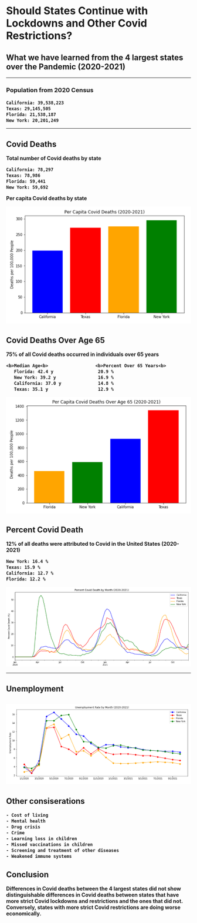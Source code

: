 
# <b>Should States Continue with Lockdowns and Other Covid Restrictions?
## <b>What we have learned from the 4 largest states over the Pandemic (2020-2021)

-------------------------------------------------------------------------------------------------------------------------------------    
    
### <b>Population from 2020 Census
    California: 39,538,223
    Texas: 29,145,505
    Florida: 21,538,187
    New York: 20,201,249

-------------------------------------------------------------------------------------------------------------------------------------

## Covid Deaths

Total number of Covid deaths by state
    
    California: 78,297
    Texas: 78,986
    Florida: 59,441
    New York: 59,692

Per capita Covid deaths by state
    
![Figure](https://github.com/mjlambiase/Fall21Python2_Maya/blob/main/Final_project/images/Per_capita_covid_deaths_total.png)
    
## Covid Deaths Over Age 65
75% of all Covid deaths occurred in individuals over 65 years
    
    <b>Median Age<b>                  <b>Percent Over 65 Years<b>   
       Florida: 42.4 y                 20.9 %
       New York: 39.2 y                16.9 %
       California: 37.0 y              14.8 %
       Texas: 35.1 y                   12.9 %
    
![Figure](https://github.com/mjlambiase/Fall21Python2_Maya/blob/main/Final_project/images/Per_capita_covid_deaths_over65.png)
 
    
## Percent Covid Death
12% of all deaths were attributed to Covid in the United States (2020-2021)

    New York: 16.4 %
    Texas: 15.9 %
    California: 12.7 %
    Florida: 12.2 %
    
    
![Figure](https://github.com/mjlambiase/Fall21Python2_Maya/blob/main/Final_project/images/Percent_covid_death_month.png)

-------------------------------------------------------------------------------------------------------------------------------------
    
## Unemployment
![Figure](https://github.com/mjlambiase/Fall21Python2_Maya/blob/main/Final_project/images/Unemployment_by_month.png)    
-------------------------------------------------------------------------------------------------------------------------------------
    
## Other consiserations
    
    - Cost of living
    - Mental health
    - Drug crisis
    - Crime
    - Learning loss in children
    - Missed vaccinations in children
    - Screening and treatment of other diseases
    - Weakened immune systems

      
## Conclusion

Differences in Covid deaths between the 4 largest states did not show distinguishable differences in Covid deaths between states that have more strict Covid lockdowns and restrictions and the ones that did not. Conversely, states with more strict Covid restrictions are doing worse economically. 
